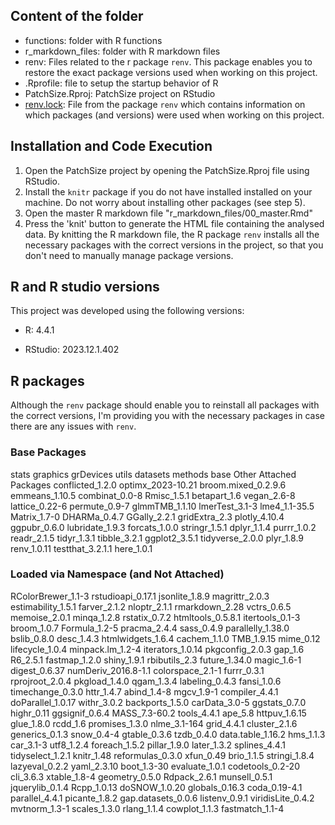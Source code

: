 ## Content of the folder

-   functions: folder with R functions
-   r_markdown_files: folder with R markdown files
-   renv: Files related to the r package `renv`. This package enables you to restore the exact package versions used when working on this project.
-   .Rprofile: file to setup the startup behavior of R
-   PatchSize.Rproj: PatchSize project on RStudio
-   [renv.lock](https://github.com/Emanuele-Giacomuzzo/PatchSize/blob/master/renv.lock "renv.lock"): File from the package `renv` which contains information on which packages (and versions) were used when working on this project.

## Installation and Code Execution

1.  Open the PatchSize project by opening the PatchSize.Rproj file using RStudio.
2.  Install the `knitr` package if you do not have installed installed on your machine. Do not worry about installing other packages (see step 5).
3.  Open the master R markdown file "r_markdown_files/00_master.Rmd"
4.  Press the 'knit' button to generate the HTML file containing the analysed data. By knitting the R markdown file, the R package `renv` installs all the necessary packages with the correct versions in the project, so that you don't need to manually manage package versions.

## R and R studio versions

This project was developed using the following versions:

-   R: 4.4.1

-   RStudio: 2023.12.1.402

## R packages

Although the `renv` package should enable you to reinstall all packages with the correct versions, I'm providing you with the necessary packages in case there are any issues with `renv`.

### Base Packages
stats
graphics
grDevices
utils
datasets
methods
base
Other Attached Packages
conflicted_1.2.0
optimx_2023-10.21
broom.mixed_0.2.9.6
emmeans_1.10.5
combinat_0.0-8
Rmisc_1.5.1
betapart_1.6
vegan_2.6-8
lattice_0.22-6
permute_0.9-7
glmmTMB_1.1.10
lmerTest_3.1-3
lme4_1.1-35.5
Matrix_1.7-0
DHARMa_0.4.7
GGally_2.2.1
gridExtra_2.3
plotly_4.10.4
ggpubr_0.6.0
lubridate_1.9.3
forcats_1.0.0
stringr_1.5.1
dplyr_1.1.4
purrr_1.0.2
readr_2.1.5
tidyr_1.3.1
tibble_3.2.1
ggplot2_3.5.1
tidyverse_2.0.0
plyr_1.8.9
renv_1.0.11
testthat_3.2.1.1
here_1.0.1

### Loaded via Namespace (and Not Attached)
RColorBrewer_1.1-3
rstudioapi_0.17.1
jsonlite_1.8.9
magrittr_2.0.3
estimability_1.5.1
farver_2.1.2
nloptr_2.1.1
rmarkdown_2.28
vctrs_0.6.5
memoise_2.0.1
minqa_1.2.8
rstatix_0.7.2
htmltools_0.5.8.1
itertools_0.1-3
broom_1.0.7
Formula_1.2-5
pracma_2.4.4
sass_0.4.9
parallelly_1.38.0
bslib_0.8.0
desc_1.4.3
htmlwidgets_1.6.4
cachem_1.1.0
TMB_1.9.15
mime_0.12
lifecycle_1.0.4
minpack.lm_1.2-4
iterators_1.0.14
pkgconfig_2.0.3
gap_1.6
R6_2.5.1
fastmap_1.2.0
shiny_1.9.1
rbibutils_2.3
future_1.34.0
magic_1.6-1
digest_0.6.37
numDeriv_2016.8-1.1
colorspace_2.1-1
furrr_0.3.1
rprojroot_2.0.4
pkgload_1.4.0
qgam_1.3.4
labeling_0.4.3
fansi_1.0.6
timechange_0.3.0
httr_1.4.7
abind_1.4-8
mgcv_1.9-1
compiler_4.4.1
doParallel_1.0.17
withr_3.0.2
backports_1.5.0
carData_3.0-5
ggstats_0.7.0
highr_0.11
ggsignif_0.6.4
MASS_7.3-60.2
tools_4.4.1
ape_5.8
httpuv_1.6.15
glue_1.8.0
rcdd_1.6
promises_1.3.0
nlme_3.1-164
grid_4.4.1
cluster_2.1.6
generics_0.1.3
snow_0.4-4
gtable_0.3.6
tzdb_0.4.0
data.table_1.16.2
hms_1.1.3
car_3.1-3
utf8_1.2.4
foreach_1.5.2
pillar_1.9.0
later_1.3.2
splines_4.4.1
tidyselect_1.2.1
knitr_1.48
reformulas_0.3.0
xfun_0.49
brio_1.1.5
stringi_1.8.4
lazyeval_0.2.2
yaml_2.3.10
boot_1.3-30
evaluate_1.0.1
codetools_0.2-20
cli_3.6.3
xtable_1.8-4
geometry_0.5.0
Rdpack_2.6.1
munsell_0.5.1
jquerylib_0.1.4
Rcpp_1.0.13
doSNOW_1.0.20
globals_0.16.3
coda_0.19-4.1
parallel_4.4.1
picante_1.8.2
gap.datasets_0.0.6
listenv_0.9.1
viridisLite_0.4.2
mvtnorm_1.3-1
scales_1.3.0
rlang_1.1.4
cowplot_1.1.3
fastmatch_1.1-4